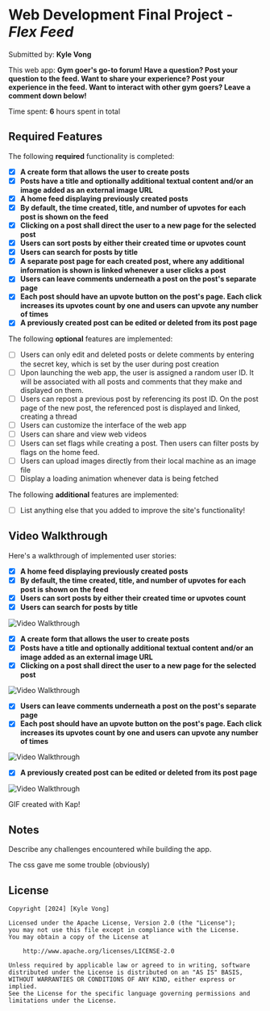 # Web Development Final Project - *Flex Feed*

Submitted by: **Kyle Vong**

This web app: **Gym goer's go-to forum! Have a question? Post your question to the feed. Want to share your experience? Post your experience in the feed. Want to interact with other gym goers? Leave a comment down below!**

Time spent: **6** hours spent in total

## Required Features

The following **required** functionality is completed:

- [X] **A create form that allows the user to create posts**
- [X] **Posts have a title and optionally additional textual content and/or an image added as an external image URL**
- [X] **A home feed displaying previously created posts**
- [X] **By default, the time created, title, and number of upvotes for each post is shown on the feed**
- [X] **Clicking on a post shall direct the user to a new page for the selected post**
- [X] **Users can sort posts by either their created time or upvotes count**
- [X] **Users can search for posts by title**
- [X] **A separate post page for each created post, where any additional information is shown is linked whenever a user clicks a post**
- [X] **Users can leave comments underneath a post on the post's separate page**
- [X] **Each post should have an upvote button on the post's page. Each click increases its upvotes count by one and users can upvote any number of times**
- [X] **A previously created post can be edited or deleted from its post page**

The following **optional** features are implemented:

- [ ] Users can only edit and deleted posts or delete comments by entering the secret key, which is set by the user during post creation
- [ ] Upon launching the web app, the user is assigned a random user ID. It will be associated with all posts and comments that they make and displayed on them.
- [ ] Users can repost a previous post by referencing its post ID. On the post page of the new post, the referenced post is displayed and linked, creating a thread
- [ ] Users can customize the interface of the web app
- [ ] Users can share and view web videos
- [ ] Users can set flags while creating a post. Then users can filter posts by flags on the home feed.
- [ ] Users can upload images directly from their local machine as an image file
- [ ] Display a loading animation whenever data is being fetched

The following **additional** features are implemented:

* [ ] List anything else that you added to improve the site's functionality!

## Video Walkthrough

Here's a walkthrough of implemented user stories:

- [X] **A home feed displaying previously created posts**
- [X] **By default, the time created, title, and number of upvotes for each post is shown on the feed**
- [X] **Users can sort posts by either their created time or upvotes count**
- [X] **Users can search for posts by title**
<img src='https://i.imgur.com/IK1M5Sh.gif' title='Video Walkthrough' width='' alt='Video Walkthrough' />

- [X] **A create form that allows the user to create posts**
- [X] **Posts have a title and optionally additional textual content and/or an image added as an external image URL**
- [X] **Clicking on a post shall direct the user to a new page for the selected post**
<img src='https://i.imgur.com/BK7VWhH.gif' title='Video Walkthrough' width='' alt='Video Walkthrough' />

- [X] **Users can leave comments underneath a post on the post's separate page**
- [X] **Each post should have an upvote button on the post's page. Each click increases its upvotes count by one and users can upvote any number of times**
<img src='https://i.imgur.com/HLSXuXO.gif' title='Video Walkthrough' width='' alt='Video Walkthrough' />

- [X] **A previously created post can be edited or deleted from its post page**
<img src='https://i.imgur.com/2LZgLzB.gif' title='Video Walkthrough' width='' alt='Video Walkthrough' />

<!-- Replace this with whatever GIF tool you used! -->
GIF created with Kap!
<!-- Recommended tools:
[Kap](https://getkap.co/) for macOS
[ScreenToGif](https://www.screentogif.com/) for Windows
[peek](https://github.com/phw/peek) for Linux. -->

## Notes

Describe any challenges encountered while building the app.

The css gave me some trouble (obviously)

## License

    Copyright [2024] [Kyle Vong]

    Licensed under the Apache License, Version 2.0 (the "License");
    you may not use this file except in compliance with the License.
    You may obtain a copy of the License at

        http://www.apache.org/licenses/LICENSE-2.0

    Unless required by applicable law or agreed to in writing, software
    distributed under the License is distributed on an "AS IS" BASIS,
    WITHOUT WARRANTIES OR CONDITIONS OF ANY KIND, either express or implied.
    See the License for the specific language governing permissions and
    limitations under the License.


